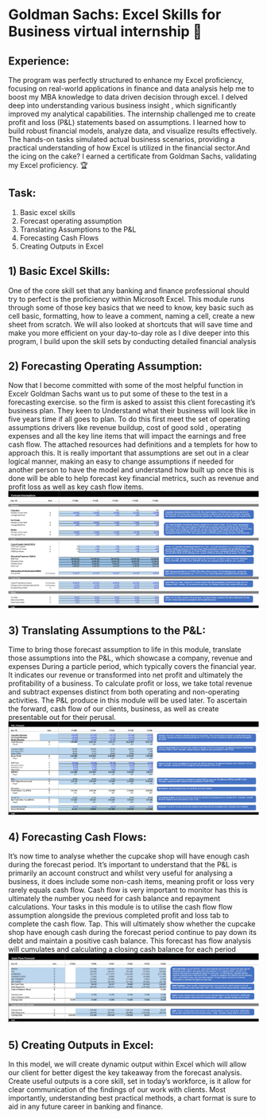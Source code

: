 # Goldman Sachs: Excel Skills for Business virtual internship 🚀

## Experience: 
The program was perfectly structured to enhance my Excel proficiency, focusing on real-world applications in finance and data analysis help me to boost my MBA knowledge to data driven decision through excel. I delved deep into understanding various business insight , which significantly improved my analytical capabilities. The internship challenged me to create profit and loss (P&L) statements based on assumptions. I learned how to build robust financial models, analyze data, and visualize results effectively. The hands-on tasks simulated actual business scenarios, providing a practical understanding of how Excel is utilized in the financial sector.And the icing on the cake? I earned a certificate from Goldman Sachs, validating my Excel proficiency. 🏆

## Task: 
1) Basic excel skills 
2) Forecast operating assumption
3) Translating	Assumptions	to	the	P&L
4) Forecasting	Cash	Flows
5) Creating	Outputs	in	Excel

## 1) Basic Excel Skills: 
One of the core skill set that any banking and finance professional should try to perfect is the proficiency within Microsoft Excel. This module runs through some of those key basics that we need to know, key basic such as cell basic, formatting, how to leave a comment, naming a cell, create a new sheet from scratch. We will also looked at shortcuts that will save time and make you more efficient on your day-to-day role as I dive deeper into this program, I build upon the skill sets by conducting detailed financial analysis

## 2) Forecasting Operating Assumption:
Now that I become committed with some of the most helpful function in Excelr Goldman Sachs want us to put some of these to the test in a forecasting exercise. so the firm is asked to assist this client forecasting it’s business plan. They keen to Understand what their  business will look like in five years time if all goes to plan. To do this first meet the set of operating assumptions drivers like revenue buildup, cost of good sold , operating expenses and all the key line items that will impact the earnings and free cash flow. The attached resources had definitions and a templets for how to approach this. It is really important that assumptions are set out in a clear logical manner, making an easy to change assumptions if needed for another person to have the model and understand how built up once this is done will be able to help forecast key financial metrics, such as revenue and profit loss as well as key cash flow items.
![img](https://github.com/AnkitRangari/Goldman-Sachs-Excel-Skills-for-Business-virtual-internship/blob/main/Sheet%20Images/Task%202.png)

## 3) Translating	Assumptions	to	the	P&L:
Time to bring those forecast assumption to life in this module, translate those assumptions into the P&L, which showcase a company, revenue and expenses During a particle period, which typically covers the financial year. It indicates our revenue or transformed into net profit and ultimately the profitability of a business. To calculate profit or loss, we take total revenue and subtract expenses distinct from both operating and non-operating activities. The  P&L produce in this module will be used later. To ascertain the forward, cash flow of our clients, business, as well as create presentable out for their perusal.
![img](https://github.com/AnkitRangari/Goldman-Sachs-Excel-Skills-for-Business-virtual-internship/blob/main/Sheet%20Images/Task%203.png)

## 4) Forecasting	Cash	Flows:
It’s now time to analyse whether the cupcake shop will have enough cash during the forecast period. It’s important to understand that the P&L is primarily an account construct and whilst very useful for analysing a business, it does include some non-cash items, meaning profit or loss very rarely equals cash flow. Cash flow is very important to monitor has this is ultimately the number you need for cash balance and repayment calculations. Your tasks in this module is to utilise the cash flow flow assumption alongside the previous completed profit and loss tab to complete the cash flow. Tap. This will ultimately show whether the cupcake shop have enough cash during the forecast period continue to pay down its debt and maintain a positive cash balance. This forecast has flow analysis will cumulates and calculating a closing cash balance for each period
![img](https://github.com/AnkitRangari/Goldman-Sachs-Excel-Skills-for-Business-virtual-internship/blob/main/Sheet%20Images/Task%204.png)

## 5) Creating	Outputs	in	Excel: 
In this model, we will create dynamic output within Excel which will allow our client for better digest the key takeaway from the forecast analysis. Create useful outputs is a core skill, set in today’s workforce, is it allow for clear communication of the findings of our work with clients. Most importantly, understanding best practical methods, a chart format is sure to aid in any future career in banking and finance.
